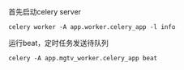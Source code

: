 首先启动celery server
```
celery worker -A app.worker.celery_app -l info
```
运行beat，定时任务发送待队列
```
celery -A app.mgtv_worker.celery_app beat
```
